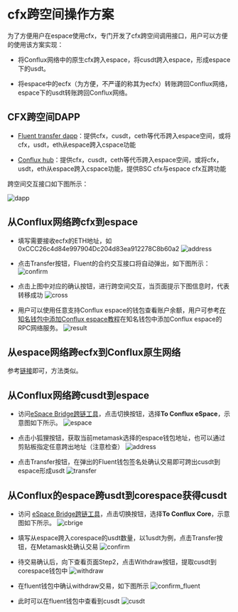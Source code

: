 # cfx跨空间操作方案

为了方便用户在espace使用cfx，专门开发了cfx跨空间调用接口，用户可以方便的使用该方案实现：

- 将Conflux网络中的原生cfx跨入espace，将cusdt跨入espace，形成espace下的usdt。

- 将espace中的ecfx（为方便，不严谨的称其为ecfx）转账跨回Conflux网络，espace下的usdt转账跨回Conflux网络。

## CFX跨空间DAPP

- [Fluent transfer dapp](https://evm.fluentwallet.com/)：提供cfx，cusdt，ceth等代币跨入espace空间，或将cfx，usdt，eth从espace跨入cspace功能

- [Conflux hub](https://confluxhub.io/espace-bridge/cross-space)：提供cfx，cusdt，ceth等代币跨入espace空间，或将cfx，usdt，eth从espace跨入cspace功能，提供BSC cfx与espace cfx互跨功能

跨空间交互接口如下图所示：

![dapp](./figure/微信截图_20220316184029.png)

## 从Conflux网络跨cfx到espace

- 填写需要接收ecfx的ETH地址，如0xCCC26c4d84e997904Dc204d83ea912278C8b60a2
![address](./figure/微信截图_20220316184232.png)

- 点击Transfer按钮，Fluent的合约交互接口将自动弹出，如下图所示：
![confirm](./figure/微信截图_20220317074955.png)

- 点击上图中对应的确认按钮，进行跨空间交互，当页面提示下图信息时，代表转移成功
![cross](./figure/微信截图_20220317075058.png)

- 用户可以使用任意支持Conflux espace的钱包查看账户余额，用户可参考[在知名钱包中添加Conflux espace教程](https://conflux-wiki.github.io/conflux-wiki/development/espace-wallet/)在知名钱包中添加Conflux espace的RPC网络服务。
![result](./figure/微信截图_20220317084311.png)

## 从espace网络跨ecfx到Conflux原生网络

参考[链接](https://forum.conflux.fun/t/space-cfx-crc20/13429)即可，方法类似。

## 从Conflux网络跨cusdt到espace

- 访问[eSpace Bridge跨链工具](https://confluxhub.io/espace-bridge/cross-space)，点击切换按钮，选择**To Conflux eSpace**，示意图如下所示。
![espace](./figure/微信截图_20220416205509.png)

- 点击小狐狸按钮，获取当前metamask选择的espace钱包地址，也可以通过剪贴板指定任意跨出地址（注意检查）
![address](./figure/微信截图_20220416205745.png)

- 点击Transfer按钮，在弹出的Fluent钱包签名处确认交易即可跨出cusdt到espace形成usdt
![transfer](./figure/微信截图_20220416205933.png)


## 从Conflux的espace跨usdt到corespace获得cusdt

- 访问 [eSpace Bridge跨链工具](https://confluxhub.io/espace-bridge/cross-space)，点击切换按钮，选择**To Conflux Core**，示意图如下所示。
![cbrige](./figure/微信截图_20220416202740.png)

- 填写从espace跨入corespace的usdt数量，以1usdt为例，点击Transfer按钮，在Metamask处确认交易
![confirm](./figure/微信截图_20220416203021.png)

- 待交易确认后，向下查看页面Step2，点击Withdraw按钮，提取cusdt到corespace钱包中
![withdraw](./figure/微信截图_20220416203119.png)

- 在fluent钱包中确认withdraw交易，如下图所示
![confirm_fluent](./figure/微信截图_20220416203712.png)

- 此时可以在fluent钱包中查看到cusdt
![cusdt](./figure/微信截图_20220416203941.png)


